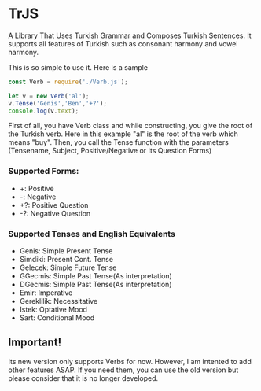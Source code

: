 # TrJS
A Library That Uses Turkish Grammar and Composes Turkish Sentences. It supports all features of Turkish such as consonant harmony and vowel harmony.

This is so simple to use it. Here is a sample

```javascript
const Verb = require('./Verb.js');

let v = new Verb('al');
v.Tense('Genis','Ben','+?');
console.log(v.text);
```
First of all, you have Verb class and while constructing, you give the root of the Turkish verb. Here in this example "al" is the root of the verb which means "buy". Then, you call the Tense function with the parameters (Tensename, Subject, Positive/Negative or Its Question Forms)

### Supported Forms:

* +: Positive
* -: Negative
* +?: Positive Question
* -?: Negative Question

### Supported Tenses and English Equivalents

* Genis: Simple Present Tense
* Simdiki: Present Cont. Tense
* Gelecek: Simple Future Tense
* GGecmis: Simple Past Tense(As interpretation)
* DGecmis: Simple Past Tense(As interpretation)
* Emir: Imperative
* Gereklilik: Necessitative 
* Istek: Optative Mood
* Sart: Conditional Mood 


## Important!
Its new version only supports Verbs for now. However, I am intented to add other features ASAP. If you need them, you can use the old version but please consider that it is no longer developed.

